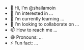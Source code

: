 - 👋 Hi, I’m @shailamoin
- 👀 I’m interested in ...
- 🌱 I’m currently learning ...
- 💞️ I’m looking to collaborate on ...
- 📫 How to reach me ...
- 😄 Pronouns: ...
- ⚡ Fun fact: ...

<!---
shailamoin/shailamoin is a ✨ special ✨ repository because its `README.md` (this file) appears on your GitHub profile.
You can click the Preview link to take a look at your changes.
--->
